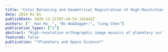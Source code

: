 ```yaml
---
title: "Color Balancing and Geometrical Registration of High-Resolution Planetary Imagery for Improved Orthographic Image Mosaicking"
date: 2019-01-01
publishDate: 2020-12-21T07:44:54.142442Z
authors: ["__Han Hu__", "Bo Wu&Dagger;", "Long Chen"]
publication_types: ["2"]
abstract: "High-resolution orthographic image mosaics of planetary surfaces are an important prerequisite for a range of scientific research and applications. Because images are collected under different conditions, the individual images will inevitably present color differences and geometrical misalignments. Current color balancing methods generally adopt a linear model, including gain and offset values, based on a reference image. However, global color consistency may be severely influenced by the reference image, and in complex scenarios the linear model may not be able to remedy the color differences. This paper presents a novel color balancing approach that does not require a reference image. It incorporates a novel regularization term in the derivative of the color transferring model, which guaranties minimal contrast variation of the color model and removes the ambiguity of the nullspace of the optimization. In addition, to adapt to more complex color differences, a spline model in the color space is proposed in place of the linear model, and a special parametrization of the spline is exploited for least-squares optimization. Based on the two competing goals of minimizing color differences and preserving transfer regularities, the spline model is solved in a single global optimization for all images. Furthermore, an effective geometrical registration method is also used to reduce the misalignments in the object space. Experimental evaluations using two typical image datasets for Mars and the Moon reveal that the proposed approach achieves favorable geometrical consistency. Compared with two off-the-shelf solutions, it both achieves better color consistency and preserves better color contrast."
featured: false
publication: "*Planetary and Space Science*"
---
```


